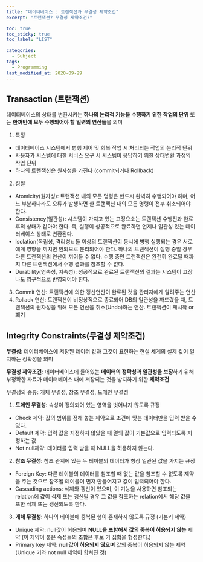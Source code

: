 ```yaml
---
title: "데이터베이스 : 트랜잭션과 무결성 제약조건"
excerpt: "트랜잭션? 무결성 제약조건?"

toc: true
toc_sticky: true
toc_label: "LIST"

categories:
  - Subject
tags:
  - Programming
last_modified_at: 2020-09-29  
---
```


## Transaction (트랜잭션)

데이터베이스의 상태를 변환시키는 **하나의 논리적 기능을 수행하기 위한 작업의 단위** 또는 **한꺼번에 모두 수행되어야 할 일련의 연산들**을 의미



1. 특징

* 데이터베이스 시스템에서 병행 제어 및 회복 작업 시 처리되는 작업의 논리적 단위
* 사용자가 시스템에 대한 서비스 요구 시 시스템이 응답하기 위한 상태변환 과정의 작업 단위
* 하나의 트랜잭션은 원자성을 가진다 (commit되거나 Rollback)

2. 성질

* Atomicity(원자성): 트랜잭션 내의 모든 명령은 반드시 완벽히 수행되어야 하며, 어느 부분하나라도 오류가 발생하면 한 트랜잭션 내의 모든 명령이 전부 취소되어야 한다.
* Consistency(일관성): 시스템이 가지고 있는 고정요소는 트랜잭션 수행전과 완료 후의 상태가 같아야 한다. 즉, 실행이 성공적으로 완료하면 언제나 일관성 있는 데이터베이스 상태로 변환된다.
* Isolation(독립성, 격리성): 둘 이상의 트랜잭션이 동시에 병행 실행되는 경우 서로에게 영향을 끼치면 안되므로 분리되어야 한다. 하나의 트랜잭션이 실행 중일 경우 다른 트랜잭션의 연산이 끼어들 수 없다. 수행 중인 트랜잭션은 완전히 완료될 때까지 다른 트랜잭션에서 수행 결과를 참조할 수 없다.
* Durability(영속성, 지속성): 성공적으로 완료된 트랜잭션의 결과는 시스템이 고장나도 영구적으로 반영되어야 한다.

3. Commit 연산: 트랜잭션에 의한 갱신연산이 완료된 것을 관리자에게 알려주는 연산
4. Rollack 연산: 트랜잭션이 비정상적으로 종료되어 DB의 일관성을 깨뜨렸을 때, 트랜잭션의 원자성을 위해 모든 연산을 취소(Undo)하는 연산. 트랜잭션이 재시작 or 폐기



## Integrity Constraints(무결성 제약조건)

**무결성**: 데이터베이스에 저장된 데이터 값과 그것이 표현하는 현실 세계의 실제 값이 일치하는 정확성을 의미

**무결성 제약조건**: 데이터베이스에 들어있는 **데이터의 정확성과 일관성을 보장**하기 위해 부정확한 자료가 데이터베이스 내에 저장되는 것을 방지하기 위한 **제약조건**

무결성의 종류: 개체 무결성, 참조 무결성, 도메인 무결성

1. **도메인 무결성**: 속성이 정의되어 있는 영역을 벗어나지 않도록 규정

* Check 제약: 값의 범위를 정해 놓는 제약으로 조건에 맞는 데이터만을 입력 받을 수 있다.
* Default 제약: 입력 값을 지정하지 않았을 때 열의 값이 기본값으로 입력되도록 지정하는 값
* Not null제약: 데이터를 입력 받을 때 NULL을 허용하지 않는다.

2. **참조 무결성**: 참조 관계에 있는 두 테이블의 데이터가 항상 일관된 값을 가지는 규정

* Foreign Key: 다른 테이블의 데이터를 참조할 때 없는 값을 참조할 수 없도록 제약을 주는 것으로 참조될 테이블이 먼저 만들어지고 값이 입력되어야 한다.
* Cascading actions: 삭제와 갱신이 있으며, 이 기능을 사용하면 참조되는 relation에 값이 삭제 또는 갱신될 경우 그 값을 참조하는 relation에서 해당 값을 또한 삭제 또는 갱신되도록 한다.

3. **개체 무결성**: 하나의 테이블에 중복된 행이 존재하지 않도록 규정 (기본키 제약)

* Unique 제약: null값이 허용되며 **NULL을 포함해서 값의 중복이 허용되지 않는** 제약 (이 제약이 붙은 속성들의 조합은 후보 키 집합을 형성한다.)
* Primary key 제약: **null값이 허용되지 않으며** 값의 중복이 허용되지 않는 제약 (Unique 키와 not null 제약이 합쳐진 것)

